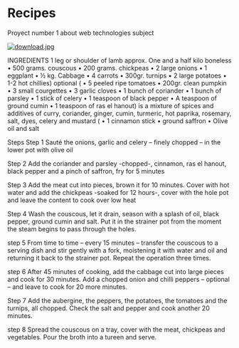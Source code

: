 # Recipes
Proyect number 1 about web technologies subject

[![download.jpg](https://i.postimg.cc/P5YR7jHZ/download.jpg)](https://postimg.cc/QFNmBvHx)

INGREDIENTS
1 leg or shoulder of lamb approx. One and a half kilo boneless
• 500 grams. couscous
• 200 grams. chickpeas
• 2 large onions
• 1 eggplant
• ½ kg. Cabbage
• 4 carrots
• 300gr. turnips
• 2 large potatoes
• 1-2 hot chillies) optional (
• 5 peeled ripe tomatoes
• 200gr. clean pumpkin
• 3 small courgettes
• 3 garlic cloves
• 1 bunch of coriander
• 1 bunch of parsley
• 1 stick of celery
• 1 teaspoon of black pepper
• A teaspoon of ground cumin
• 1 teaspoon of ras el hanout) is a mixture of spices and additives of curry, coriander, ginger, cumin, turmeric, hot paprika, rosemary, salt, dyes, celery and mustard (
• 1 cinnamon stick
• ground saffron
• Olive oil and salt


Steps
Step 1
Sauté the onions, garlic and celery – finely chopped – in the lower pot with olive oil

Step 2
Add the coriander and parsley -chopped-, cinnamon, ras el hanout, black pepper and a pinch of saffron, fry for 5 minutes

Step 3
Add the meat cut into pieces, brown it for 10 minutes. Cover with hot water and add the chickpeas -soaked for 12 hours-, cover with the hole pot and leave the content to cook over low heat

Step 4
Wash the couscous, let it drain, season with a splash of oil, black pepper, ground cumin and salt. Put it in the strainer pot from the moment the steam begins to pass through the holes.

step 5
From time to time – every 15 minutes – transfer the couscous to a serving dish and stir gently with a fork, moistening it with water and oil and returning it back to the strainer pot. Repeat the operation three times.

step 6
After 45 minutes of cooking, add the cabbage cut into large pieces and cook for 30 minutes. Add a chopped onion and chilli peppers – optional – and leave to cook for 20 more minutes.

Step 7
Add the aubergine, the peppers, the potatoes, the tomatoes and the turnips, all chopped. Check the salt and pepper and cook another 20 minutes.

step 8
Spread the couscous on a tray, cover with the meat, chickpeas and vegetables. Pour the broth into a tureen and serve.
